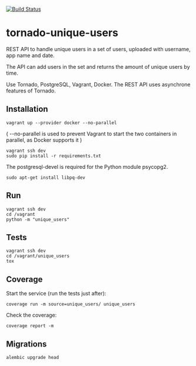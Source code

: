 [![Build Status](https://travis-ci.org/jean553/tornado-unique-users.svg?branch=master)](https://travis-ci.org/jean553/tornado-unique-users)

# tornado-unique-users

REST API to handle unique users in a set of users, uploaded with username, app name and date.

The API can add users in the set and returns the amount of unique users by time.

Use Tornado, PostgreSQL, Vagrant, Docker. The REST API uses asynchrone features of Tornado.

## Installation

```
vagrant up --provider docker --no-parallel
``` 

( --no-parallel is used to prevent Vagrant to start the two containers in parallel, as Docker supports it )

```
vagrant ssh dev
sudo pip install -r requirements.txt
```

The postgresql-devel is required for the Python module psycopg2.

```
sudo apt-get install libpq-dev
```

## Run

```
vagrant ssh dev
cd /vagrant
python -m "unique_users"
```

## Tests

```
vagrant ssh dev
cd /vagrant/unique_users
tox
```

## Coverage

Start the service (run the tests just after):
```
coverage run -m source=unique_users/ unique_users
```

Check the coverage:
```
coverage report -m
```

## Migrations

```
alembic upgrade head
```
